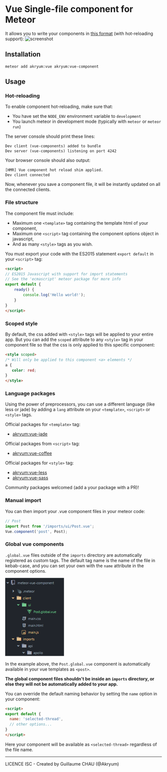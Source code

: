 # Vue Single-file component for Meteor

It allows you to write your components in [this format](https://vuejs.org/guide/application.html#Single-File-Components) (with hot-reloading support):
![screenshot](http://blog.evanyou.me/images/vue-component.png)

## Installation


    meteor add akryum:vue akryum:vue-component


## Usage

### Hot-reloading

To enable component hot-reloading, make sure that:

 - You have set the `NODE_ENV` environment variable to `development`
 - You launch meteor in development mode (typically with `meteor` or `meteor run`)

The server console should print these lines:

```
Dev client (vue-components) added to bundle
Dev server (vue-components) listening on port 4242
```

Your browser console should also output:

```
[HMR] Vue component hot reload shim applied.
Dev client connected
```

Now, whenever you save a component file, it will be instantly updated on all the connected clients.

### File structure

The component file must include:

 - Maximum one `<template>` tag containing the template html of your component,
 - Maximum one `<script>` tag containing the component options object in javascript,
 - And as many `<style>` tags as you wish.

You must export your code with the ES2015 statement `export default` in your `<script>` tag:


```html
<script>
// ES2015 Javascript with support for import statements
// See the 'ecmascript' meteor package for more info
export default {
    ready() {
        console.log('Hello world!');
    }
}
</script>
```

### Scoped style

By default, the css added with `<style>` tags will be applied to your entire app. But you can add the `scoped` attribute to any `<style>` tag in your component file so that the css is only applied to this specific component:


```html
<style scoped>
/* Will only be applied to this component <a> elements */
a {
   color: red;
}
</style>
```

### Language packages

Using the power of preprocessors, you can use a different language (like less or jade) by adding a `lang` attribute on your `<template>`, `<script>` or `<style>` tags.

Official packages for `<template>` tag:

- [akryum:vue-jade](https://github.com/Akryum/meteor-vue-component/tree/master/packages/vue-jade)

Official packages from `<script>` tag:

 - [akryum:vue-coffee](https://github.com/Akryum/meteor-vue-component/tree/master/packages/vue-coffee)

Official packages for `<style>` tag:

 - [akryum:vue-less](https://github.com/Akryum/meteor-vue-component/tree/master/packages/vue-less)
 - [akryum:vue-sass](https://github.com/Akryum/meteor-vue-component/tree/master/packages/vue-sass)

Community packages welcomed (add a your package with a PR)!

### Manual import

You can then import your .vue component files in your meteor code:


```javascript
// Post
import Post from '/imports/ui/Post.vue';
Vue.component('post', Post);
```

### Global vue components

`.global.vue` files outside of the `imports` directory are automatically registered as custom tags. The default tag name is the name of the file in kebab-case, and you can set your own with the `name` attribute in the component options.

![screenshot](./global_component_file_tree.png)

In the example above, the `Post.global.vue` component is automatically available in your vue templates as `<post>`.

**The global component files shouldn't be inside an `imports` directory, or else they will not be automatically added to your app.**

You can override the default naming behavior by setting the `name` option in your component:

```html
<script>
export default {
  name: 'selected-thread',
  // other options...
}
</script>
```

Here your component will be available as `<selected-thread>` regardless of the file name.

---

LICENCE ISC - Created by Guillaume CHAU (@Akryum)
